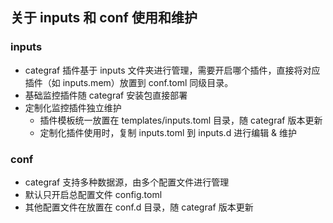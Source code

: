 ## 关于 inputs 和 conf 使用和维护

### inputs
* categraf 插件基于 inputs 文件夹进行管理，需要开启哪个插件，直接将对应插件（如 inputs.mem）放置到 conf.toml 同级目录。
* 基础监控插件随 categraf 安装包直接部署
* 定制化监控插件独立维护
    * 插件模板统一放置在 templates/inputs.toml 目录，随 categraf 版本更新
    * 定制化插件使用时，复制 inputs.toml 到 inputs.d 进行编辑 & 维护
    
### conf
* categraf 支持多种数据源，由多个配置文件进行管理
* 默认只开启总配置文件 config.toml
* 其他配置文件在放置在 conf.d 目录，随 categraf 版本更新
